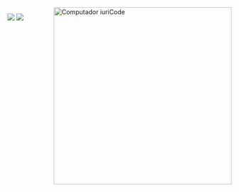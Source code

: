 <img src="https://frnky.herokuapp.com/image_coffe" min-width="400px" max-width="400px" width="400px" align="right" alt="Computador iuriCode">

<p align="left">
  <a href="https://wa.me/6283183586629" alt="WhatsApp">
  <img src="https://img.shields.io/badge/-WhatsApp-25d366?style=flat-square&labelColor=25d366&logo=whatsapp&logoColor=white&link=https://wa.me/6283183586629"/></a>

  <a href="https://instagram.com/ff_franky69" alt="Instagram">
  <img src="https://img.shields.io/badge/-Instagram-DF0174?style=flat-square&labelColor=DF0174&logo=instagram&logoColor=white&link=https://instagram.com/ff_franky69"/></a>
</p>  
